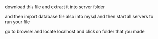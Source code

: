 # 

download this file and extract it into server folder 

and then import database file also into mysql and then start all servers to run your file 

go to browser and locate localhost and click on folder that you made 
